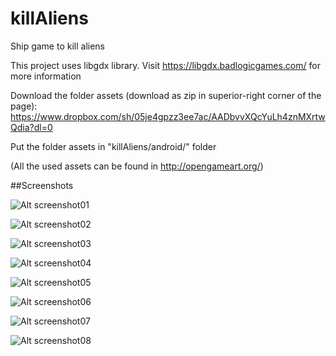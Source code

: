 # killAliens
Ship game to kill aliens

This project uses libgdx library. Visit https://libgdx.badlogicgames.com/ for more information

Download the folder assets (download as zip in superior-right corner of the page): https://www.dropbox.com/sh/05je4gpzz3ee7ac/AADbvvXQcYuLh4znMXrtwQdia?dl=0

Put the folder assets in "killAliens/android/" folder

(All the used assets can be found in http://opengameart.org/)

##Screenshots

![Alt screenshot01](https://www.dropbox.com/s/502dhd35p7j1rdu/Screenshot01.jpg?raw=true "Screenshot01")

![Alt screenshot02](https://www.dropbox.com/s/arj1rwiw5l677bp/Screenshot02.jpg?raw=true "Screenshot02")

![Alt screenshot03](repoImages/Screenshot03.jpg?raw=true "Screenshot03")

![Alt screenshot04](repoImages/Screenshot04.jpg?raw=true "Screenshot04")

![Alt screenshot05](repoImages/Screenshot05.jpg?raw=true "Screenshot05")

![Alt screenshot06](repoImages/Screenshot06.jpg?raw=true "Screenshot06")

![Alt screenshot07](repoImages/Screenshot07.jpg?raw=true "Screenshot07")

![Alt screenshot08](repoImages/Screenshot08.jpg?raw=true "Screenshot08")
